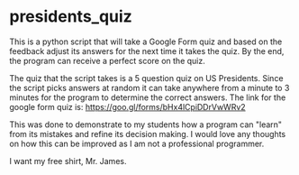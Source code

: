 # presidents_quiz
This is a python script that will take a Google Form quiz and based on the feedback adjust its answers for the next time it takes the quiz. By the end, the program can receive a perfect score on the quiz.

The quiz that the script takes is a 5 question quiz on US Presidents. Since the script picks answers at random it can take anywhere from a minute to 3 minutes for the program to determine the correct answers.
The link for the google form quiz is: https://goo.gl/forms/bHx4lCpiDDrVwWRv2

This was done to demonstrate to my students how a program can "learn" from its mistakes and refine its decision making. I would love any thoughts on how this can be improved as I am not a professional programmer.

I want my free shirt, Mr. James.
